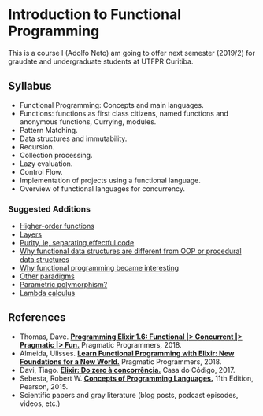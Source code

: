 # Introduction to Functional Programming

This is a course I (Adolfo Neto) am going to offer next semester (2019/2) for graudate and undergraduate students at UTFPR Curitiba.

## Syllabus

- Functional Programming: Concepts and main languages. 
- Functions: functions as first class citizens, named functions and anonymous functions, Currying, modules. 
- Pattern Matching. 
- Data structures and immutability. 
- Recursion. 
- Collection processing. 
- Lazy evaluation. 
- Control Flow. 
- Implementation of projects using a functional language. 
- Overview of functional languages for concurrency.


### Suggested Additions

- [Higher-order functions](https://twitter.com/ramalhoorg/status/1148778652655640579?s=20)
- [Layers](https://twitter.com/redrapids/status/1148670656374091776?s=20)
- [Purity, ie, separating effectful code](https://twitter.com/ktec/status/1148748154709446656?s=20)
- [Why functional data structures are different from OOP or procedural data structures](https://twitter.com/redrapids/status/1148670656374091776?s=20)
- [Why functional programming became interesting](https://twitter.com/renanranelli/status/1148793119946575875?s=20)
- [Other paradigms](https://twitter.com/SWI_Prolog/status/1148905678758535169?s=20)
- [Parametric polymorphism?](https://twitter.com/rodinhart/status/1148975522833027078?s=20)
- [Lambda calculus](https://twitter.com/Kakadu18/status/1149567470635642881?s=20)

## References

- Thomas, Dave. **[Programming Elixir 1.6: Functional |> Concurrent |> Pragmatic |> Fun.](https://pragprog.com/book/elixir16/programming-elixir-1-6)** Pragmatic Programmers, 2018.
- Almeida, Ulisses. **[Learn Functional Programming with Elixir: New Foundations for a New World.](https://pragprog.com/book/cdc-elixir/learn-functional-programming-with-elixir)** Pragmatic Programmers, 2018.
- Davi, Tiago. **[Elixir: Do zero à concorrência.](https://www.casadocodigo.com.br/products/livro-elixir)** Casa do Código, 2017.
- Sebesta, Robert W. **[Concepts of Programming Languages.](https://www.amazon.com/Concepts-Programming-Languages-Robert-Sebesta/dp/013394302X/)** 11th Edition, Pearson, 2015.
- Scientific papers and gray literature (blog posts, podcast episodes, videos, etc.)

